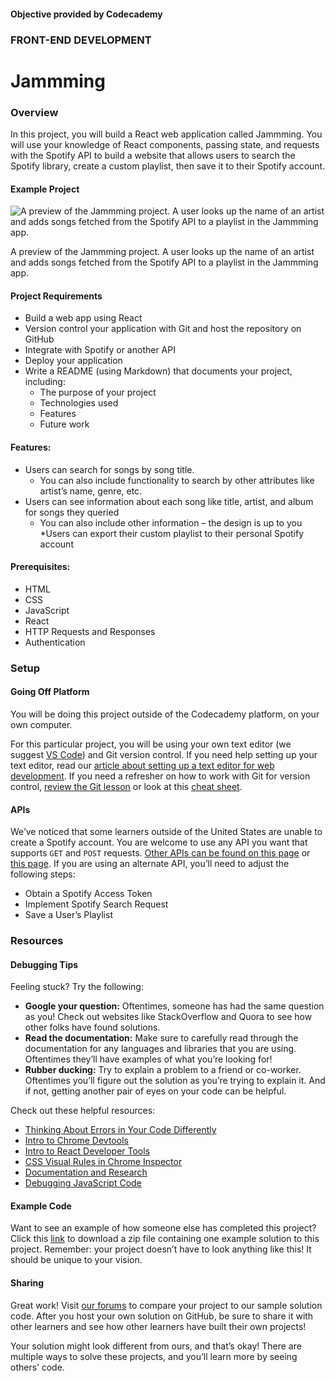 #### Objective provided by Codecademy

### FRONT-END DEVELOPMENT

# Jammming

### Overview

In this project, you will build a React web application called Jammming. You will use your knowledge of React components, passing state, and requests with the Spotify API to build a website that allows users to search the Spotify library, create a custom playlist, then save it to their Spotify account.

#### Example Project
![A preview of the Jammming project. A user looks up the name of an artist and adds songs fetched from the Spotify API to a playlist in the Jammming app.](https://static-assets.codecademy.com/Courses/react/projects/previews/jamming-project-four-three-preview.gif)

A preview of the Jammming project. A user looks up the name of an artist and adds songs fetched from the Spotify API to a playlist in the Jammming app.

#### Project Requirements
* Build a web app using React
* Version control your application with Git and host the repository on GitHub
* Integrate with Spotify or another API
* Deploy your application
* Write a README (using Markdown) that documents your project, including:
  * The purpose of your project
  * Technologies used
  * Features
  * Future work

#### Features:
* Users can search for songs by song title.
  * You can also include functionality to search by other attributes like artist’s name, genre, etc.
* Users can see information about each song like title, artist, and album for songs they queried
  * You can also include other information – the design is up to you
*Users can export their custom playlist to their personal Spotify account

#### Prerequisites:
* HTML
* CSS
* JavaScript
* React
* HTTP Requests and Responses
* Authentication

### Setup

#### Going Off Platform
You will be doing this project outside of the Codecademy platform, on your own computer.

For this particular project, you will be using your own text editor (we suggest [VS Code](https://code.visualstudio.com/download)) and Git version control. If you need help setting up your text editor, read our [article about setting up a text editor for web development](https://www.codecademy.com/articles/visual-studio-code). If you need a refresher on how to work with Git for version control, [review the Git lesson](https://www.codecademy.com/learn/learn-git) or look at this [cheat sheet](https://www.codecademy.com/learn/learn-git/modules/learn-git-git-workflow-u/cheatsheet).

#### APIs
We’ve noticed that some learners outside of the United States are unable to create a Spotify account. You are welcome to use any API you want that supports `GET` and `POST` requests. [Other APIs can be found on this page](https://rapidapi.com/blog/top-free-music-data-apis/) or [this page](https://rapidapi.com/collection/music-apis). If you are using an alternate API, you’ll need to adjust the following steps:

* Obtain a Spotify Access Token
* Implement Spotify Search Request
* Save a User’s Playlist

### Resources

#### Debugging Tips
Feeling stuck? Try the following:

* **Google your question:** Oftentimes, someone has had the same question as you! Check out websites like StackOverflow and Quora to see how other folks have found solutions.
* **Read the documentation:** Make sure to carefully read through the documentation for any languages and libraries that you are using. Oftentimes they’ll have examples of what you’re looking for!
* **Rubber ducking:** Try to explain a problem to a friend or co-worker. Oftentimes you’ll figure out the solution as you’re trying to explain it. And if not, getting another pair of eyes on your code can be helpful.

Check out these helpful resources:

* [Thinking About Errors in Your Code Differently](https://www.codecademy.com/content-items/673d70052fe5627f2222ab7840b4c5db)
* [Intro to Chrome Devtools](https://www.codecademy.com/content-items/8e57b181e3c4a62b70476bd76ab11624)
* [Intro to React Developer Tools](https://www.codecademy.com/article/react-developer-tools)
* [CSS Visual Rules in Chrome Inspector](https://www.codecademy.com/content-items/73ce848773660b8f73086a073113c3fe)
* [Documentation and Research](https://www.codecademy.com/content-items/8219be05381030feb2d9530fedb457fd)
* [Debugging JavaScript Code](https://www.codecademy.com/content-items/e8a7f4f36eae1c4ee642af3cea4bfb4a)

#### Example Code
Want to see an example of how someone else has completed this project? Click this [link](https://static-assets.codecademy.com/Courses/react/projects/jammming-project-solution-v18.zip) to download a zip file containing one example solution to this project. Remember: your project doesn’t have to look anything like this! It should be unique to your vision.

#### Sharing
Great work! Visit [our forums](https://discuss.codecademy.com/) to compare your project to our sample solution code. After you host your own solution on GitHub, be sure to share it with other learners and see how other learners have built their own projects!

Your solution might look different from ours, and that’s okay! There are multiple ways to solve these projects, and you’ll learn more by seeing others’ code.
